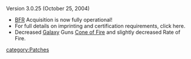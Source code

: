 Version 3.0.25 (October 25, 2004)

- [BFR](../BFR.md) Acquisition is now fully operational!
- For full details on imprinting and certification requirements, click
  here.
- Decreased [Galaxy](../Galaxy.md) Guns [Cone of
  Fire](../Cone_of_Fire.md) and slightly decreased Rate of Fire.

[category:Patches](category:Patches.md)
